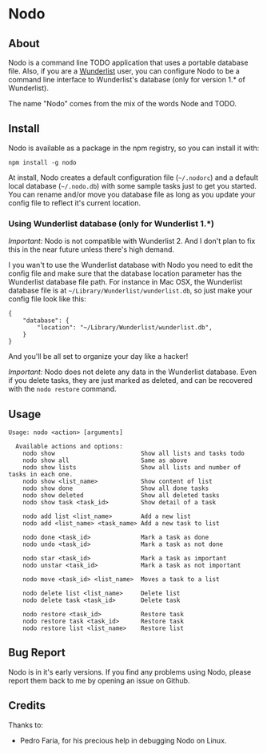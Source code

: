 # Nodo

## About

Nodo is a command line TODO application that uses a portable database file. Also, if you are a [Wunderlist][0] user, you can configure Nodo to be a command line interface to Wunderlist's database (only for version 1.* of Wunderlist).

The name "Nodo" comes from the mix of the words Node and TODO.

## Install

Nodo is available as a package in the npm registry, so you can install it with:

    npm install -g nodo

At install, Nodo creates a default configuration file (`~/.nodorc`) and a default local database (`~/.nodo.db`) with some sample tasks just to get you started.
You can rename and/or move you database file as long as you update your config file to reflect it's current location.

### Using Wunderlist database (only for Wunderlist 1.*)

*Important:* Nodo is not compatible with Wunderlist 2. And I don't plan to fix this in the near future unless there's high demand.

I you wan't to use the Wunderlist database with Nodo you need to edit the config file and make sure that the database location parameter has the Wunderlist database file path. For instance in Mac OSX, the Wunderlist database file is at `~/Library/Wunderlist/wunderlist.db`, so just make your config file look like this:

    {
        "database": {
            "location": "~/Library/Wunderlist/wunderlist.db",
        }
    }

And you'll be all set to organize your day like a hacker!

*Important:* Nodo does not delete any data in the Wunderlist database. Even if you delete tasks, they are just marked as deleted, and can be recovered with the `nodo restore` command.

## Usage

    Usage: nodo <action> [arguments]

      Available actions and options:
        nodo show                        Show all lists and tasks todo
        nodo show all                    Same as above
        nodo show lists                  Show all lists and number of tasks in each one.
        nodo show <list_name>            Show content of list
        nodo show done                   Show all done tasks
        nodo show deleted                Show all deleted tasks
        nodo show task <task_id>         Show detail of a task

        nodo add list <list_name>        Add a new list
        nodo add <list_name> <task_name> Add a new task to list

        nodo done <task_id>              Mark a task as done
        nodo undo <task_id>              Mark a task as not done

        nodo star <task_id>              Mark a task as important
        nodo unstar <task_id>            Mark a task as not important

        nodo move <task_id> <list_name>  Moves a task to a list

        nodo delete list <list_name>     Delete list
        nodo delete task <task_id>       Delete task

        nodo restore <task_id>           Restore task
        nodo restore task <task_id>      Restore task
        nodo restore list <list_name>    Restore list

## Bug Report

Nodo is in it's early versions. If you find any problems using Nodo, please report them back to me by opening an issue on Github.

## Credits

Thanks to:

* Pedro Faria, for his precious help in debugging Nodo on Linux.

[0]: http://wunderlist.com
